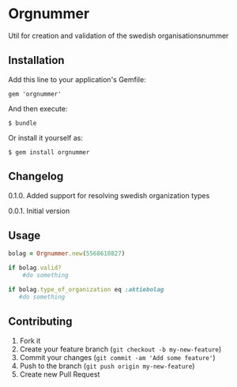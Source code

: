 # Orgnummer

Util for creation and validation of the swedish organisationsnummer

## Installation

Add this line to your application's Gemfile:

    gem 'orgnummer'

And then execute:

    $ bundle

Or install it yourself as:

    $ gem install orgnummer

## Changelog
0.1.0. Added support for resolving swedish organization types

0.0.1. Initial version



## Usage

```ruby
bolag = Orgnummer.new(5568610827)

if bolag.valid?
    #do something

if bolag.type_of_organization eq :aktiebolag
   #do something
```

## Contributing

1. Fork it
2. Create your feature branch (`git checkout -b my-new-feature`)
3. Commit your changes (`git commit -am 'Add some feature'`)
4. Push to the branch (`git push origin my-new-feature`)
5. Create new Pull Request
